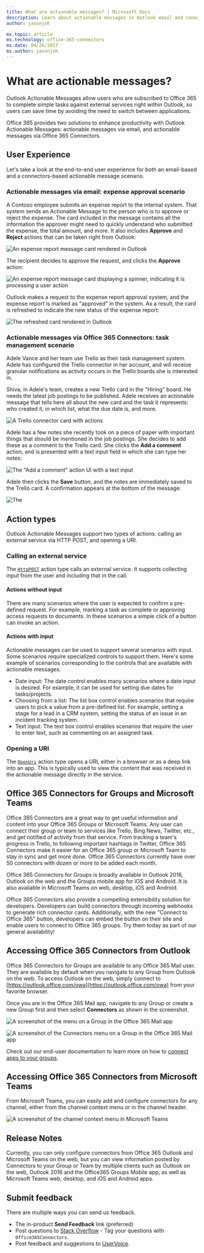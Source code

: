 ```yaml
---
title: What are actionable messages? | Microsoft Docs
description: Learn about actionable messages in Outlook email and connectors for Groups and Teams.
author: jasonjoh

ms.topic: article
ms.technology: office-365-connectors
ms.date: 04/26/2017
ms.author: jasonjoh
---
```


# What are actionable messages?

Outlook Actionable Messages allow users who are subscribed to Office 365 to complete simple tasks against external services right within Outlook, so users can save time by avoiding the need to switch between applications.

Office 365 provides two solutions to enhance productivity with Outlook Actionable Messages: actionable messages via email, and actionable messages via Office 365 Connectors.

## User Experience

Let's take a look at the end-to-end user experience for both an email-based and a connectors-based actionable message scenario.

### Actionable messages via email: expense approval scenario

A Contoso employee submits an expense report to the internal system. That system sends an Actionable Message to the person who is to approve or reject the expense. The card included in the message contains all the information the approver might need to quickly understand who submitted the expense, the total amount, and more. It also includes **Approve** and **Reject** actions that can be taken right from Outlook:

![An expense report message card rendered in Outlook](images/expense-report-approval.png)

The recipient decides to approve the request, and clicks the **Approve** action: 

![An expense report message card displaying a spinner, indicating it is processing a user action](images/expense-report-progress.png)

Outlook makes a request to the expense report approval system, and the expense report is marked as "approved" in the system. As a result, the card is refreshed to indicate the new status of the expense report:

![The refreshed card rendered in Outlook](images/expense-report-refresh.png)

### Actionable messages via Office 365 Connectors: task management scenario

Adele Vance and her team use Trello as their task management system. Adele has configured the Trello connector in her account, and will receive granular notifications as activity occurs in the Trello boards she is interested in.

Shiva, in Adele's team, creates a new Trello card in the "Hiring" board. He needs the latest job postings to be published. Adele receives an actionable message that tells here all about the new card and the task it represents: who created it, in which list, what the due date is, and more.

![A Trello connector card with actions](images/trello-card-actions.png)

Adele has a few notes she recently took on a piece of paper with important things that should be mentioned in the job postings. She decides to add these as a comment to the Trello card. She clicks the **Add a comment** action, and is presented with a text input field in which she can type her notes:

![The "Add a comment" action UI with a text input](images/trello-card-add-comment.png)

Adele then clicks the **Save** button, and the notes are immediately saved to the Trello card. A confirmation appears at the bottom of the message:

![The ](images/trello-card-infobar.png)

## Action types

Outlook Actionable Messages support two types of actions: calling an external service via HTTP POST, and opening a URI.

### Calling an external service

The [`HttpPOST`](card-reference.md#httppost-action) action type calls an external service. It supports collecting input from the user and including that in the call.

#### Actions without input

There are many scenarios where the user is expected to confirm a pre-defined request. For example, marking a task as complete or approving access requests to documents. In these scenarios a simple click of a button can invoke an action.

#### Actions with input

Actionable messages can be used to support several scenarios with input. Some scenarios require specialized controls to support them. Here's some example of scenarios corresponding to the controls that are available with actionable messages.

- Date input: The date control enables many scenarios where a date input is desired. For example, it can be used for setting due dates for tasks/projects.
- Choosing from a list: The list box control enables scenarios that require users to pick a value from a pre-defined list. For example, setting a stage for a lead in a CRM system, setting the status of an issue in an incident tracking system.
- Text input: The text box control enables scenarios that require the user to enter text, such as commenting on an assigned task.

### Opening a URI

The [`OpenUri`](card-reference.md#openuri-action) action type opens a URI, either in a browser or as a deep link into an app. This is typically used to view the content that was received in the actionable message directly in the service.

## Office 365 Connectors for Groups and Microsoft Teams

Office 365 Connectors are a great way to get useful information and content into your Office 365 Groups or Microsoft Teams. Any user can connect their group or team to services like Trello, Bing News, Twitter, etc., and get notified of activity from that service. From tracking a team's progress in Trello, to following important hashtags in Twitter, Office 365 Connectors make it easier for an Office 365 group or Microsoft Team to stay in sync and get more done. Office 365 Connectors currently have over 50 connectors with dozen or more to be added each month.

Office 365 Connectors for Groups is broadly available in Outlook 2016, Outlook on the web and the Groups mobile app for iOS and Android. It is also available in Microsoft Teams on web, desktop, iOS and Android.

Office 365 Connectors also provide a compelling extensibility solution for developers. Developers can build connectors through incoming webhooks to generate rich connector cards. Additionally, with the new "Connect to Office 365" button, developers can embed the button on their site and enable users to connect to Office 365 groups. Try them today as part of our general availability!

## Accessing Office 365 Connectors from Outlook

Office 365 Connectors for Groups are available to any Office 365 Mail user. They are available by default when you navigate to any Group from Outlook on the web. To access Outlook on the web, simply connect to [https://outlook.office.com/owa](https://outlook.office.com/owa) from your favorite browser.

Once you are in the Office 365 Mail app, navigate to any Group or create a new Group first and then select **Connectors** as shown in the screenshot.

![A screenshot of the menu on a Group in the Office 365 Mail app](images/group-menu.png)

![A screenshot of the Connectors menu on a Group in the Office 365 Mail app](images/group-connectors-menu.png)

Check out our end-user documentation to learn more on how to <a target="_blank" href="https://support.office.com/en-us/article/Connect-apps-to-your-groups-ed0ce547-038f-4902-b9b3-9e518ae6fbab?ui=en-US&rs=en-US&ad=US">connect apps to your groups</a>.

## Accessing Office 365 Connectors from Microsoft Teams

From Microsoft Teams, you can easily add and configure connectors for any channel, either from the channel context menu or in the channel header.

![A screenshot of the channel context menu in Microsoft Teams](images/teams-context-menu.PNG)

## Release Notes 

Currently, you can only configure connectors from Office 365 Outlook and Microsoft Teams on the web, but you can view information posted by Connectors to your Group or Team by multiple clients such as Outlook on the web, Outlook 2016 and the Office365 Groups Mobile app, as well as Microsoft Teams web, desktop, and iOS and Android apps.

## Submit feedback 

There are multiple ways you can send us feedback.

- The in-product **Send Feedback** link (preferred)
- Post questions to [Stack Overflow](https://stackoverflow.com/questions/tagged/Office365Connectors?sort=newest) - Tag your questions with `Office365Connectors`.
- Post feedback and suggestions to <a target="_blank" href="https://officespdev.uservoice.com/forums/224641-general/category/146379-connectors">UserVoice</a>.